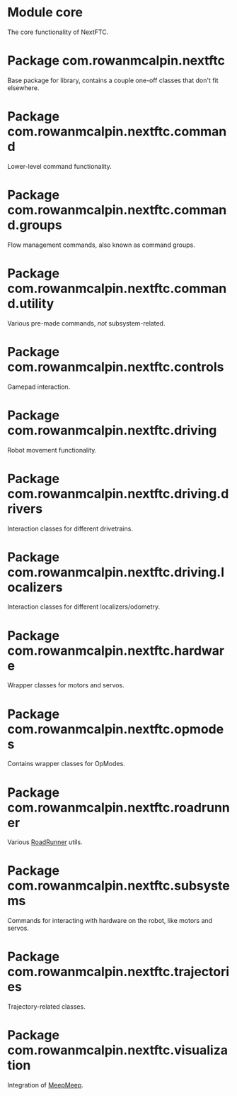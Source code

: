 # Module core

The core functionality of NextFTC.

# Package com.rowanmcalpin.nextftc

Base package for library, contains a couple one-off classes that don't fit elsewhere.

# Package com.rowanmcalpin.nextftc.command

Lower-level command functionality.

# Package com.rowanmcalpin.nextftc.command.groups

Flow management commands, also known as command groups.

# Package com.rowanmcalpin.nextftc.command.utility

Various pre-made commands, *not* subsystem-related.

# Package com.rowanmcalpin.nextftc.controls

Gamepad interaction.

# Package com.rowanmcalpin.nextftc.driving

Robot movement functionality.

# Package com.rowanmcalpin.nextftc.driving.drivers

Interaction classes for different drivetrains.

# Package com.rowanmcalpin.nextftc.driving.localizers

Interaction classes for different localizers/odometry.

# Package com.rowanmcalpin.nextftc.hardware

Wrapper classes for motors and servos.

# Package com.rowanmcalpin.nextftc.opmodes

Contains wrapper classes for OpModes.

# Package com.rowanmcalpin.nextftc.roadrunner

Various [RoadRunner](https://learnroadrunner.com/) utils.

# Package com.rowanmcalpin.nextftc.subsystems

Commands for interacting with hardware on the robot, like motors and servos.

# Package com.rowanmcalpin.nextftc.trajectories

Trajectory-related classes.

# Package com.rowanmcalpin.nextftc.visualization

Integration of [MeepMeep](https://github.com/rh-robotics/MeepMeep).